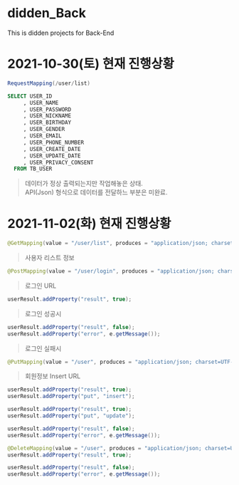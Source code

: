 # didden_Back
This is didden projects for Back-End

# 2021-10-30(토) 현재 진행상황

~~~java
RequestMapping(/user/list)
~~~
~~~sql
SELECT USER_ID
     , USER_NAME
     , USER_PASSWORD
     , USER_NICKNAME
     , USER_BIRTHDAY
     , USER_GENDER
     , USER_EMAIL
     , USER_PHONE_NUMBER
     , USER_CREATE_DATE
     , USER_UPDATE_DATE
     , USER_PRIVACY_CONSENT 
  FROM TB_USER
~~~
  
> 데이터가 정상 출력되는지만 작업해놓은 상태.   
> API(Json) 형식으로 데이터를 전달하느 부분은 미완료.
  
# 2021-11-02(화) 현재 진행상황

~~~JAVA
@GetMapping(value = "/user/list", produces = "application/json; charset=UTF-8")
~~~
> 사용자 리스트 정보

~~~java
@PostMapping(value = "/user/login", produces = "application/json; charset=UTF-8")
~~~
> 로그인 URL

~~~JAVA
userResult.addProperty("result", true);
~~~
> 로그인 성공시 

~~~JAVA
userResult.addProperty("result", false);
userResult.addProperty("error", e.getMessage());
~~~
> 로그인 실패시

~~~JAVA
@PutMapping(value = "/user", produces = "application/json; charset=UTF-8")
~~~
> 회원정보 Insert URL

~~~JAVA
userResult.addProperty("result", true);
userResult.addProperty("put", "insert");
~~~
> 

~~~JAVA
userResult.addProperty("result", true);
userResult.addProperty("put", "update");
~~~

~~~JAVA
userResult.addProperty("result", false);
userResult.addProperty("error", e.getMessage());
~~~

~~~JAVA
@DeleteMapping(value = "/user", produces = "application/json; charset=UTF-8")
userResult.addProperty("result", true);
~~~

~~~JAVA
userResult.addProperty("result", false);
userResult.addProperty("error", e.getMessage());
~~~
